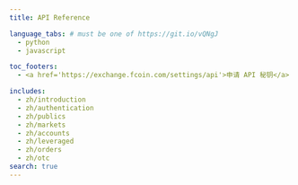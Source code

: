 ```yaml
---
title: API Reference

language_tabs: # must be one of https://git.io/vQNgJ
  - python
  - javascript

toc_footers:
  - <a href='https://exchange.fcoin.com/settings/api'>申请 API 秘钥</a>

includes:
  - zh/introduction
  - zh/authentication
  - zh/publics
  - zh/markets
  - zh/accounts
  - zh/leveraged
  - zh/orders
  - zh/otc
search: true
---
```

